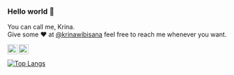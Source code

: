 ### Hello world 👋

You can call me, Krina.<br />
Give some ♥ at [@krinawibisana](https://instagram.com/krinawibisana/) feel free to reach me whenever you want.

[<img align="left" alt="Krina Wibisana | LinkedIn" width="22px" src="https://cdn.jsdelivr.net/npm/simple-icons@v3/icons/linkedin.svg" />][LinkedIn]
[<img align="left" alt="Krina Wibisana | Instagram" width="22px" src="https://cdn.jsdelivr.net/npm/simple-icons@v3/icons/instagram.svg" />][Instagram]
<br />
<br />
[![Top Langs](https://github-readme-stats.vercel.app/api/top-langs/?username=krnwbsn&layout=compact)](https://github.com/anuraghazra/github-readme-stats)

[LinkedIn]: https://www.linkedin.com/in/krina-wibisana-292277a8/
[Instagram]: https://www.instagram.com/krnwbsn/

<!-- ![krnwbsn's github stats](https://github-readme-stats.vercel.app/api?username=krnwbsn&hide=contribs,prs&show_icons=true&hide_border=true&title_color=000) -->
